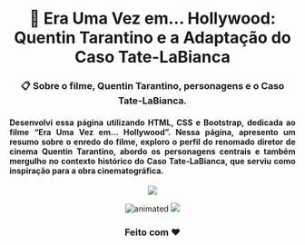 <h1 align="center"> 🎥 Era Uma Vez em... Hollywood: Quentin Tarantino e a Adaptação do Caso Tate-LaBianca</h1>
<h3 align="center">📋 Sobre o filme, Quentin Tarantino, personagens e o Caso Tate-LaBianca.</h3>
<h4 align="justify"> Desenvolvi essa página utilizando HTML, CSS e Bootstrap, dedicada ao filme “Era Uma Vez em… Hollywood”. Nessa página, apresento um resumo sobre o enredo do filme, exploro o perfil do renomado diretor de cinema Quentin Tarantino, abordo os personagens centrais e também mergulho no contexto histórico do Caso Tate-LaBianca, que serviu como inspiração para a obra cinematográfica.</h4>
<p align="center"><a href="https://carolina-cvm.github.io/Era_Uma_Vez_em_Hollywood/" target="_blank"><img src="https://img.shields.io/badge/GitHub%20Pages-222222?style=for-the-badge&logo=GitHub%20Pages&logoColor=white"/></a></p>
<p align="center">
  <img src="https://user-images.githubusercontent.com/55239200/194446137-35c4fea7-c14f-4115-b402-77f1d580587c.gif" alt="animated" />
  <img src="https://user-images.githubusercontent.com/55239200/194446476-a349d9b0-79fe-4afc-ab9a-eec7a6284d04.gif" />
</p>

<h3 align="center">Feito com ❤️</h3>
